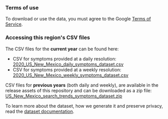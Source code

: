 ### Terms of use
To download or use the data, you must agree to the Google [Terms of Service](https://policies.google.com/terms).

### Accessing this region's CSV files
The CSV files for the **current year** can be found here:
- CSV for symptoms provided at a daily resolution: [2020_US_New_Mexico_daily_symptoms_dataset.csv](2020_US_New_Mexico_daily_symptoms_dataset.csv)
- CSV for symptoms provided at a weekly resolution: [2020_US_New_Mexico_weekly_symptoms_dataset.csv](2020_US_New_Mexico_weekly_symptoms_dataset.csv)

CSV files for **previous years** (both daily and weekly), are available in the release assets of this repository and can be downloaded as a zip file: [US_New_Mexico_search_trends_symptoms_dataset.zip](https://github.com/google-research/open-covid-19-data/releases/download/v0.0.2/US_New_Mexico_search_trends_symptoms_dataset.zip)

To learn more about the dataset, how we generate it and preserve privacy, read the [dataset documentation](../../../../README.md).